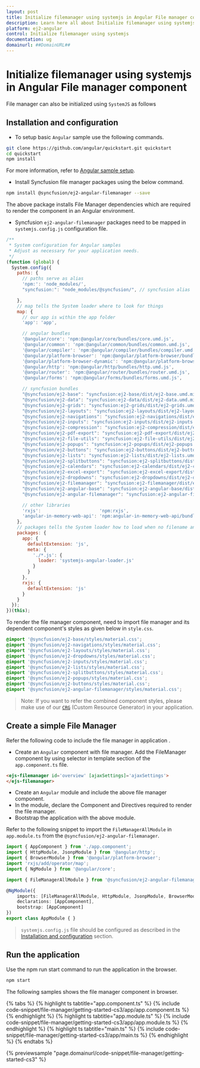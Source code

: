 ```yaml
---
layout: post
title: Initialize filemanager using systemjs in Angular File manager component | Syncfusion
description: Learn here all about Initialize filemanager using systemjs in Syncfusion Angular File manager component of Syncfusion Essential JS 2 and more.
platform: ej2-angular
control: Initialize filemanager using systemjs 
documentation: ug
domainurl: ##DomainURL##
---
```


# Initialize filemanager using systemjs in Angular File manager component

File manager can also be initialized using `SystemJS` as follows

## Installation and configuration

* To setup basic `Angular` sample use the following commands.

```sh
git clone https://github.com/angular/quickstart.git quickstart
cd quickstart
npm install
```

For more information, refer to [Angular sample setup](https://angular.io/guide/setup-local).

* Install Syncfusion file manager packages using the below command.

```sh
npm install @syncfusion/ej2-angular-filemanager --save
```

The above package installs File Manager dependencies which are required to render the component in an Angular environment.

* Syncfusion `ej2-angular-filemanager` packages need to be mapped in `systemjs.config.js` configuration file.

```javascript
/**
 * System configuration for Angular samples
 * Adjust as necessary for your application needs.
 */
(function (global) {
  System.config({
    paths: {
      // paths serve as alias
      'npm:': 'node_modules/',
      "syncfusion:": "node_modules/@syncfusion/", // syncfusion alias

    },
    // map tells the System loader where to look for things
    map: {
      // our app is within the app folder
      'app': 'app',

      // angular bundles
      '@angular/core': 'npm:@angular/core/bundles/core.umd.js',
      '@angular/common': 'npm:@angular/common/bundles/common.umd.js',
      '@angular/compiler': 'npm:@angular/compiler/bundles/compiler.umd.js',
      '@angular/platform-browser': 'npm:@angular/platform-browser/bundles/platform-browser.umd.js',
      '@angular/platform-browser-dynamic': 'npm:@angular/platform-browser-dynamic/bundles/platform-browser-dynamic.umd.js',
      '@angular/http': 'npm:@angular/http/bundles/http.umd.js',
      '@angular/router': 'npm:@angular/router/bundles/router.umd.js',
      '@angular/forms': 'npm:@angular/forms/bundles/forms.umd.js',

      // syncfusion bundles
      "@syncfusion/ej2-base": "syncfusion:ej2-base/dist/ej2-base.umd.min.js",
      "@syncfusion/ej2-data": "syncfusion:ej2-data/dist/ej2-data.umd.min.js",
      "@syncfusion/ej2-grids": "syncfusion:ej2-grids/dist/ej2-grids.umd.min.js",
      "@syncfusion/ej2-layouts": "syncfusion:ej2-layouts/dist/ej2-layouts.umd.min.js",
      "@syncfusion/ej2-navigations": "syncfusion:ej2-navigations/dist/ej2-navigations.umd.min.js",
      "@syncfusion/ej2-inputs": "syncfusion:ej2-inputs/dist/ej2-inputs.umd.min.js",
      "@syncfusion/ej2-compression": "syncfusion:ej2-compression/dist/ej2-compression.umd.min.js",
      "@syncfusion/ej2-pdf-export": "syncfusion:ej2-pdf-export/dist/ej2-pdf-export.umd.min.js",
      "@syncfusion/ej2-file-utils": "syncfusion:ej2-file-utils/dist/ej2-file-utils.umd.min.js",
      "@syncfusion/ej2-popups": "syncfusion:ej2-popups/dist/ej2-popups.umd.min.js",
      "@syncfusion/ej2-buttons": "syncfusion:ej2-buttons/dist/ej2-buttons.umd.min.js",
      "@syncfusion/ej2-lists": "syncfusion:ej2-lists/dist/ej2-lists.umd.min.js",
      "@syncfusion/ej2-splitbuttons": "syncfusion:ej2-splitbuttons/dist/ej2-splitbuttons.umd.min.js",
      "@syncfusion/ej2-calendars": "syncfusion:ej2-calendars/dist/ej2-calendars.umd.min.js",
      "@syncfusion/ej2-excel-export": "syncfusion:ej2-excel-export/dist/ej2-excel-export.umd.min.js",
      "@syncfusion/ej2-dropdowns": "syncfusion:ej2-dropdowns/dist/ej2-dropdowns.umd.min.js",
      "@syncfusion/ej2-filemanager": "syncfusion:ej2-filemanager/dist/ej2-filemanager.umd.min.js",
      "@syncfusion/ej2-angular-base": "syncfusion:ej2-angular-base/dist/ej2-angular-base.umd.min.js",
      "@syncfusion/ej2-angular-filemanager": "syncfusion:ej2-angular-filemanager/dist/ej2-angular-filemanager.umd.min.js",

      // other libraries
      'rxjs':                      'npm:rxjs',
      'angular-in-memory-web-api': 'npm:angular-in-memory-web-api/bundles/in-memory-web-api.umd.js'
    },
    // packages tells the System loader how to load when no filename and/or no extension
    packages: {
      app: {
        defaultExtension: 'js',
        meta: {
          './*.js': {
            loader: 'systemjs-angular-loader.js'
          }
        }
      },
      rxjs: {
        defaultExtension: 'js'
      }
    }
  });
})(this);
```

To render the file manager component, need to import file manager and its dependent component's styles as given below in `style.css`.

```css
@import '@syncfusion/ej2-base/styles/material.css';
@import '@syncfusion/ej2-navigations/styles/material.css';
@import '@syncfusion/ej2-layouts/styles/material.css';
@import '@syncfusion/ej2-dropdowns/styles/material.css';
@import '@syncfusion/ej2-inputs/styles/material.css';
@import '@syncfusion/ej2-lists/styles/material.css';
@import '@syncfusion/ej2-splitbuttons/styles/material.css';
@import '@syncfusion/ej2-popups/styles/material.css';
@import '@syncfusion/ej2-buttons/styles/material.css';
@import '@syncfusion/ej2-angular-filemanager/styles/material.css';
```

>Note: If you want to refer the combined component styles,
please make use of our [`CRG`](https://crg.syncfusion.com/) (Custom Resource Generator) in your application.

## Create a simple File Manager

Refer the following code to include the file manager in application .

* Create an `Angular` component with file manager. Add the FileManager component by using <ejs-filemanager> selector in template section of the `app.component.ts` file.

```HTML
<ejs-filemanager id='overview' [ajaxSettings]='ajaxSettings'>
</ejs-filemanager>
```

* Create an `Angular` module and include the above file manager component.
* In the module, declare the Component and Directives required to render the file manager.
* Bootstrap the application with the above module.

Refer to the following snippet to import the `FileManagerAllModule` in `app.module.ts` from the `@syncfusion/ej2-angular-filemanager`.

```Typescript
import { AppComponent } from './app.component';
import { HttpModule, JsonpModule } from '@angular/http';
import { BrowserModule } from '@angular/platform-browser';
import 'rxjs/add/operator/map';
import { NgModule } from '@angular/core';

import { FileManagerAllModule } from '@syncfusion/ej2-angular-filemanager';

@NgModule({
    imports: [FileManagerAllModule, HttpModule, JsonpModule, BrowserModule],
    declarations: [AppComponent],
    bootstrap: [AppComponent]
})
export class AppModule { }
```

> `systemjs.config.js` file should be configured as described in the [Installation and configuration](#installation-and-configuration) section.

## Run the application

Use the npm run start command to run the application in the browser.

```sh
npm start
```

The following samples shows the file manager component in browser.

{% tabs %}
{% highlight ts tabtitle="app.component.ts" %}
{% include code-snippet/file-manager/getting-started-cs3/app/app.component.ts %}
{% endhighlight %}
{% highlight ts tabtitle="app.module.ts" %}
{% include code-snippet/file-manager/getting-started-cs3/app/app.module.ts %}
{% endhighlight %}
{% highlight ts tabtitle="main.ts" %}
{% include code-snippet/file-manager/getting-started-cs3/app/main.ts %}
{% endhighlight %}
{% endtabs %}
  
{% previewsample "page.domainurl/code-snippet/file-manager/getting-started-cs3" %}